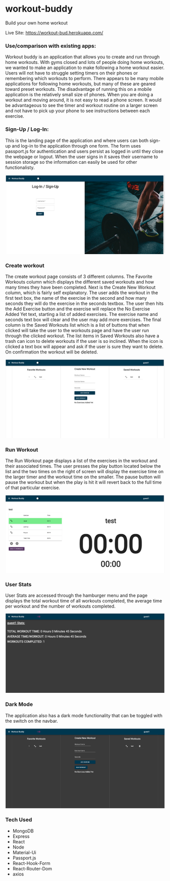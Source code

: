 # workout-buddy
Build your own home workout

Live Site: https://workout-bud.herokuapp.com/

### Use/comparison with existing apps:

Workout buddy is an application that allows you to create and run through home workouts. With gyms closed and lots of people doing home workouts, we wanted to make an application to make following a home workout easier. Users will not have to struggle setting timers on their phones or remembering which workouts to perform. There appears to be many mobile applications for following home workouts, but many of these are geared toward preset workouts. The disadvantage of running this on a mobile application is the relatively small size of phones. When you are doing a workout and moving around, it is not easy to read a phone screen. It would be advantageous to see the timer and workout routine on a larger screen and not have to pick up your phone to see instructions between each exercise.

### Sign-Up / Log-In:

This is the landing page of the application and where users can both sign-up and log-in to the application through one form. The form uses passport.js for authentication and users persist as logged in until they close the webpage or logout. When the user signs in it saves their username to session storage so the information can easily be used for other functionalisty.

![](wb-login.png)

### Create workout

The create workout page consists of 3 different columns. The Favorite Workouts column which displays the different saved workouts and how many times they have been completed. Next is the Create New Workout column, which is fairly self explanatory. The user adds the workout in the first text box, the name of the exercise in the second and how many seconds they will do the exercise in the seconds textbox. The user then hits the Add Exercise button and the exercise will replace the No Exercise Added Yet text, starting a list of added exercises. The exercise name and seconds text box will clear and the user may add more exercises. The final column is the Saved Workouts list which is a list of buttons that when clicked will take the user to the workouts page and have the user run through the clicked workout. The list items in Saved Workouts also have a trash can icon to delete workouts if the user is so inclined. When the icon is clicked a text box will appear and ask if the user is sure they want to delete. On confirmation the workout will be deleted. 

![](wb-create.png)

### Run Workout

The Run Workout page displays a list of the exercises in the workout and their associated times. The user presses the play button located below the list and the two times on the right of screen will display the exercise time on the larger timer and the workout time on the smaller. The pause button will pause the workout but when the play is hit it will revert back to the full time of that particular exercise. 

![](wb-timer.png)

### User Stats

User Stats are accessed through the hamburger menu and the page displays the total workout time of all workouts completed, the average time per workout and the number of workouts completed. 

![](wb-stats.png)

### Dark Mode

The application also has a dark mode functionality that can be toggled with the switch on the navbar.

![](wb-darkmode.png)

### Tech Used
* MongoDB
* Express
* React
* Node
* Material-Ui
* Passport.js
* React-Hook-Form
* React-Router-Dom
* axios
